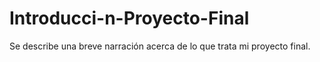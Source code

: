 # Introducci-n-Proyecto-Final
Se describe una breve narración acerca de lo que trata mi proyecto final.
